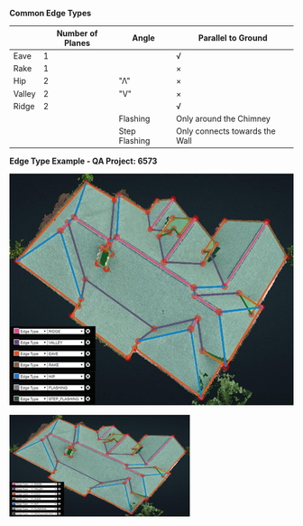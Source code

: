 **Common Edge Types**

|  | Number of Planes | Angle | Parallel to Ground |
| --- | --- | --- | --- |
| Eave | 1 |  | √ |
| Rake | 1 |  | × |
| Hip | 2 | "Λ" | × |
| Valley | 2 | "V" | × |
| Ridge | 2 |  | √ |
|  |  | Flashing | Only around the Chimney |
|  |  | Step Flashing | Only connects towards the Wall |

**Edge Type Example - QA Project: 6573**

![edges](/Images/edge_classification.jpeg)

<img src="/Images/edge_classification.jpeg" width="320" height=180 />